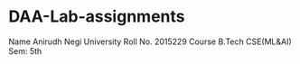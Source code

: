 # DAA-Lab-assignments
Name Anirudh Negi
University Roll No. 2015229
Course B.Tech CSE(ML&AI)
Sem: 5th
